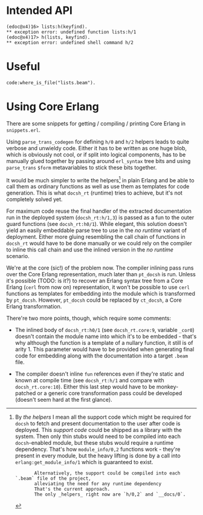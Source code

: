 # Intended API

    (edoc@x4)16> lists:h(keyfind).
    ** exception error: undefined function lists:h/1
    (edoc@x4)17> h(lists, keyfind).
    ** exception error: undefined shell command h/2

# Useful

    code:where_is_file("lists.beam").

# Using Core Erlang

There are some snippets for getting / compiling / printing Core Erlang in `snippets.erl`.

Using `parse_trans_codegen` for defining `h/0` and `h/2` helpers leads to quite verbose
and unwieldy code.
Either it has to be written as one huge blob, which is obviously not cool,
or if split into logical components, has to be manually glued together by
passing around `erl_syntax` tree bits and using `parse_trans` `$form`
metavariables to stick these bits together.

It would be much simpler to write the helpers[^ft:helpers] in plain Erlang
and be able to call them as ordinary functions as well as use them as
templates for code generation.
This is what `docsh_rt` (runtime) tries to achieve,
but it's not completely solved yet.

[^ft:helpers]: By _the helpers_ I mean all the support code which might be
               required for `docsh` to fetch and present documentation to
               the user after code is deployed.
               This _support code_ could be shipped as a library with the system.
               Then only thin stubs would need to be compiled into each
               `docsh`-enabled module, but these stubs would require a runtime dependency.
               That's how `module_info/0,2` functions work - they're present in every module,
               but the heavy lifting is done by a call into `erlang:get_module_info/1` which is
               guaranteed to exist.

               Alternatively, the support could be compiled into each `.beam` file of the project,
               alleviating the need for any runtime dependency
               That's the current approach.
               The only _helpers_ right now are `h/0,2` and `__docs/0`.

For maximum code reuse the final handler of the extracted documentation
run in the deployed system (`docsh_rt:h/1,3`) is passed as a fun to the outer guard
functions (see `docsh_rt:h0/1`).
While elegant, this solution doesn't yield an easily embeddable parse tree
to use in the _no runtime_ variant of deployment.
Either more gluing resembling the call chain of functions in `docsh_rt`
would have to be done manually or we could rely on the compiler to inline
this call chain and use the inlined version in the _no runtime_ scenario.

We're at the core (sic!) of the problem now.
The compiler inlining pass runs over the Core Erlang representation,
much later than `pt_docsh` is run.
Unless it's possible (TODO: is it?) to recover an Erlang syntax tree from
a Core Erlang (`cerl` from now on) representation,
it won't be possible to use `cerl` functions as templates for embedding into
the module which is transformed by `pt_docsh`.
However, `pt_docsh` could be replaced by `ct_docsh`, a Core Erlang transformation.

There're two more points, though, which require some comments:

-   The inlined body of `docsh_rt:h0/1` (see `docsh_rt.core:9`, variable `_cor0`)
    doesn't contain the module name into which it's to be embedded - that's why
    although the function is a template of a nullary function, it still is of arity 1.
    This parameter would have to be provided when generating final code
    for embedding along with the documentation into a target `.beam` file.

-   The compiler doesn't inline `fun` references even if they're static and known
    at compile time (see `docsh_rt:h/1` and compare with `docsh_rt.core:10`).
    Either this last step would have to be monkey-patched or a generic core
    transformation pass could be developed (doesn't seem hard at the first glance).
